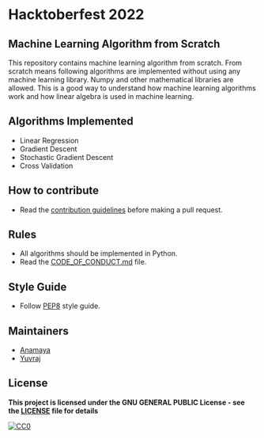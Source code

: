 # Hacktoberfest 2022
## Machine Learning Algorithm from Scratch
This repository contains machine learning algorithm from scratch. From scratch means following algorithms are implemented without using any machine learning library. Numpy and other mathematical libraries are allowed. This is a good way to understand how machine learning algorithms work and how linear algebra is used in machine learning.

## Algorithms Implemented
- Linear Regression
- Gradient Descent
- Stochastic Gradient Descent
- Cross Validation

## How to contribute
- Read the [contribution guidelines](../CONTRIBUTING.md) before making a pull request.

## Rules
- All algorithms should be implemented in Python.
- Read the [CODE_OF_CONDUCT.md](../CODE_OF_CONDUCT.md) file.


## Style Guide
- Follow [PEP8](https://www.python.org/dev/peps/pep-0008/) style guide.

## Maintainers
- [Anamaya](https://github.com/Anamaya1729)
- [Yuvraj](https://github.com/YuvrajSinghGitbub)

## License

**This project is licensed under the GNU GENERAL PUBLIC License - see the [LICENSE](../LICENSE) file for details**

[![CC0](https://licensebuttons.net/p/zero/1.0/88x31.png)](https://creativecommons.org/publicdomain/zero/1.0)